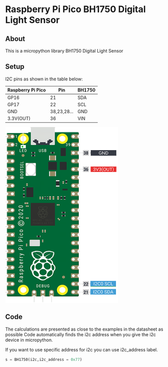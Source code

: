 # Raspberry Pi Pico BH1750 Digital Light Sensor

## About
This is a micropython library BH1750 Digital Light Sensor

## Setup


I2C pins as shown in the table below:
 
| Raspberry Pi Pico    | Pin | BH1750 |
| ---                  | --- | ---    |
| GP16                 | 21     | SDA      |
| GP17                 | 22     | SCL      |
| GND                  | 38,23,28...       | GND      |
| 3.3V(OUT)            | 36     | VIN      |


![alt text](https://github.com/Ali-KURAL/Micropython/blob/main/libs/bme280/Pico-Pins.png)






## Code 
The calculations are presented as close to the examples in the datasheet as possible
Code automatically finds the i2c address when you give the i2c device in micropython.





If you want to use specific address for i2c you can use i2c_address label.
```python
s = BH1750(i2c,i2c_address = 0x77)
```


